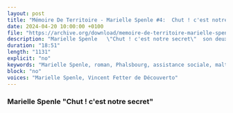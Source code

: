 ```yaml
---
layout: post
title: "Mémoire De Territoire - Marielle Spenle #4:  Chut ! c'est notre secret"
date: 2024-04-20 10:00:00 +0100
file: "https://archive.org/download/memoire-de-territoire-marielle-spenle-chut-cest-notre-secret/Y2meta.app%20-%20Marielle%20Spenle%20%20%20Chut%20%21%20c%27est%20notre%20secret%20%28256%20kbps%29.mp3"
description: "Marielle Spenle   \"Chut ! c'est notre secret\"  son deuxième roman"
duration: "18:51" 
length: "1131"
explicit: "no" 
keywords: "Marielle Spenle, roman, Phalsbourg, assistance sociale, maltraitance"
block: "no" 
voices: "Marielle Spenle, Vincent Fetter de Découverto"
---
```

### Marielle Spenle "Chut ! c'est notre secret"


                    